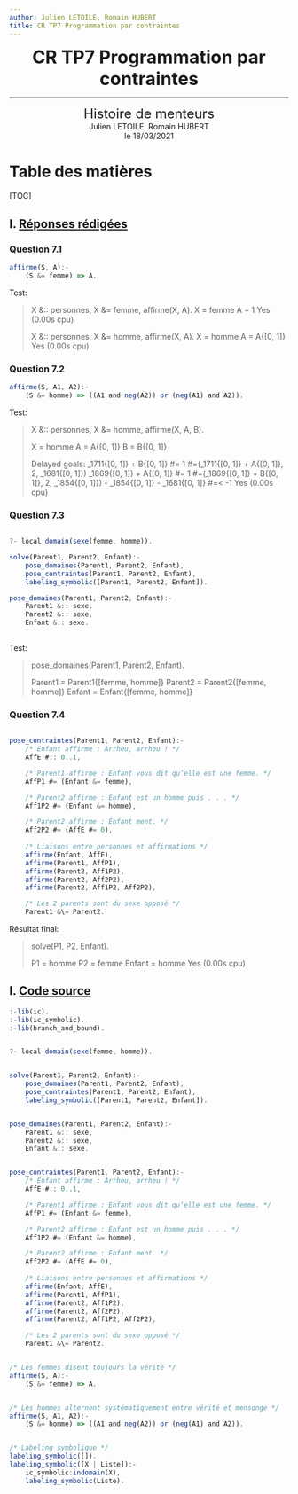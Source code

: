 ```yaml
---
author: Julien LETOILE, Romain HUBERT
title: CR TP7 Programmation par contraintes
---
```








<center style="font-size: xx-large;"><b>CR TP7 Programmation par contraintes</b></center> 

------









<center style="font-size: x-large;">Histoire de menteurs</center>















<center>Julien LETOILE, Romain HUBERT</center>

<center>le 18/03/2021</center>

# Table des matières

[TOC]







## I. <u>Réponses rédigées</u>

### Question 7.1

```javascript
affirme(S, A):-
    (S &= femme) => A.
```

Test: 

> X &:: personnes, X &= femme, affirme(X, A).
> X = femme
> A = 1
> Yes (0.00s cpu)
>
> X &:: personnes, X &= homme, affirme(X, A).
> X = homme
> A = A{[0, 1]}
> Yes (0.00s cpu)

### Question 7.2

```javascript
affirme(S, A1, A2):-
    (S &= homme) => ((A1 and neg(A2)) or (neg(A1) and A2)).
```

Test:

> X &:: personnes, X &= homme, affirme(X, A, B).
>
> X = homme
> A = A{[0, 1]}
> B = B{[0, 1]}
>
> Delayed goals:
>         _1711{[0, 1]} + B{[0, 1]} #= 1
>         #=(_1711{[0, 1]} + A{[0, 1]}, 2, _1681{[0, 1]})
>         _1869{[0, 1]} + A{[0, 1]} #= 1
>         #=(_1869{[0, 1]} + B{[0, 1]}, 2, _1854{[0, 1]})
>         - _1854{[0, 1]} - _1681{[0, 1]} #=< -1
> Yes (0.00s cpu)

### Question 7.3


```javascript

?- local domain(sexe(femme, homme)).

solve(Parent1, Parent2, Enfant):-
    pose_domaines(Parent1, Parent2, Enfant),
    pose_contraintes(Parent1, Parent2, Enfant),
    labeling_symbolic([Parent1, Parent2, Enfant]).

pose_domaines(Parent1, Parent2, Enfant):-
    Parent1 &:: sexe,
    Parent2 &:: sexe,
    Enfant &:: sexe.
    
```

Test:

> pose_domaines(Parent1, Parent2, Enfant).
>
> Parent1 = Parent1{[femme, homme]}
> Parent2 = Parent2{[femme, homme]}
> Enfant = Enfant{[femme, homme]}

### Question 7.4

```javascript

pose_contraintes(Parent1, Parent2, Enfant):-
    /* Enfant affirme : Arrheu, arrheu ! */
    AffE #:: 0..1,

    /* Parent1 affirme : Enfant vous dit qu’elle est une femme. */
    AffP1 #= (Enfant &= femme),

    /* Parent2 affirme : Enfant est un homme puis . . . */
    Aff1P2 #= (Enfant &= homme),

    /* Parent2 affirme : Enfant ment. */
    Aff2P2 #= (AffE #= 0),
    
    /* Liaisons entre personnes et affirmations */
    affirme(Enfant, AffE),
    affirme(Parent1, AffP1),
    affirme(Parent2, Aff1P2), 
    affirme(Parent2, Aff2P2), 
    affirme(Parent2, Aff1P2, Aff2P2),

    /* Les 2 parents sont du sexe opposé */
    Parent1 &\= Parent2.

```

Résultat final:

> solve(P1, P2, Enfant).
>
> P1 = homme
> P2 = femme
> Enfant = homme
> Yes (0.00s cpu)


## I. <u>Code source</u>

```javascript
:-lib(ic).
:-lib(ic_symbolic).
:-lib(branch_and_bound).


?- local domain(sexe(femme, homme)).


solve(Parent1, Parent2, Enfant):-
    pose_domaines(Parent1, Parent2, Enfant),
    pose_contraintes(Parent1, Parent2, Enfant),
    labeling_symbolic([Parent1, Parent2, Enfant]).


pose_domaines(Parent1, Parent2, Enfant):-
    Parent1 &:: sexe,
    Parent2 &:: sexe,
    Enfant &:: sexe.


pose_contraintes(Parent1, Parent2, Enfant):-
    /* Enfant affirme : Arrheu, arrheu ! */
    AffE #:: 0..1,

    /* Parent1 affirme : Enfant vous dit qu’elle est une femme. */
    AffP1 #= (Enfant &= femme),

    /* Parent2 affirme : Enfant est un homme puis . . . */
    Aff1P2 #= (Enfant &= homme),

    /* Parent2 affirme : Enfant ment. */
    Aff2P2 #= (AffE #= 0),
    
    /* Liaisons entre personnes et affirmations */
    affirme(Enfant, AffE),
    affirme(Parent1, AffP1),
    affirme(Parent2, Aff1P2), 
    affirme(Parent2, Aff2P2), 
    affirme(Parent2, Aff1P2, Aff2P2),

    /* Les 2 parents sont du sexe opposé */
    Parent1 &\= Parent2.


/* Les femmes disent toujours la vérité */
affirme(S, A):-
    (S &= femme) => A.


/* Les hommes alternent systématiquement entre vérité et mensonge */
affirme(S, A1, A2):-
    (S &= homme) => ((A1 and neg(A2)) or (neg(A1) and A2)).


/* Labeling symbolique */
labeling_symbolic([]).
labeling_symbolic([X | Liste]):-
    ic_symbolic:indomain(X),
    labeling_symbolic(Liste).
```
